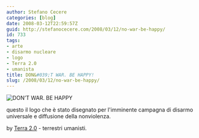 ```yaml
---
author: Stefano Cecere
categories: [blog]
date: 2008-03-12T22:59:57Z
guid: http://stefanocecere.com/2008/03/12/no-war-be-happy/
id: 733
tags:
- arte
- disarmo nucleare
- logo
- Terra 2.0
- umanista
title: DON&#039;T WAR. BE HAPPY!
slug: /2008/03/12/no-war-be-happy/
---
```


![DON’T WAR. BE HAPPY](http://stefanocecere.com/wp-content/uploads/sites/3/2008/03/dont-war-be-happy_500.png)

questo il logo che è stato disegnato per l'imminente campagna di disarmo universale e diffusione della nonviolenza.
  
by [Terra 2.0](http://www.terra2.tv) - terrestri umanisti.